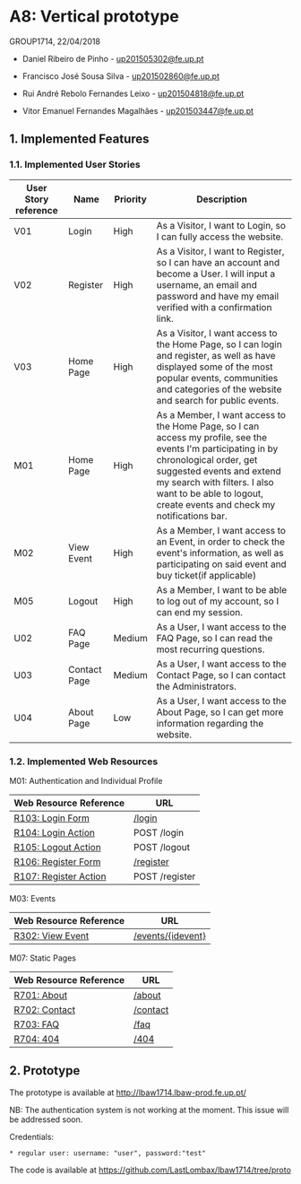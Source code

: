 # A8: Vertical prototype

GROUP1714, 22/04/2018

* Daniel Ribeiro de Pinho - up201505302@fe.up.pt

* Francisco José Sousa Silva - up201502860@fe.up.pt

* Rui André Rebolo Fernandes Leixo - up201504818@fe.up.pt

* Vitor Emanuel Fernandes Magalhães - up201503447@fe.up.pt


 
## 1. Implemented Features
 
### 1.1. Implemented User Stories 
 
| User Story reference | Name                   | Priority                   | Description                   |
| -------------------- | ---------------------- | -------------------------- | ----------------------------- |
| V01 | Login | High | As a Visitor, I want to Login, so I can fully access the website. |
| V02 | Register | High | As a Visitor, I want to Register, so I can have an account and become a User. I will input a username, an email and password and have my email verified with a confirmation link. |
| V03 | Home Page | High | As a Visitor, I want access to the Home Page, so I can login and register, as well as have displayed some of the most popular events, communities and categories of the website and search for public events. |
| M01 | Home Page | High | As a Member, I want access to the Home Page, so I can access my profile, see the events I&#39;m participating in by chronological order, get suggested events and extend my search with filters. I also want to be able to logout, create events and check my notifications bar. |
| M02 | View Event | High | As a Member, I want access to an Event, in order to check the event's information, as well as participating on said event and buy ticket(if applicable) |
| M05 | Logout | High | As a Member, I want to be able to log out of my account, so I can end my session. |
| U02 | FAQ Page | Medium | As a User, I want access to the FAQ Page, so I can read the most recurring questions. |
| U03 | Contact Page | Medium | As a User, I want access to the Contact Page, so I can contact the Administrators. |
| U04 | About Page | Low | As a User, I want access to the About Page, so I can get more information regarding the website. |


 
### 1.2. Implemented Web Resources
 
 
 M01: Authentication and Individual Profile
 
| Web Resource Reference | URL                            |
| ---------------------- | ------------------------------ |
| [R103: Login Form]() |[/login](http://lbaw1714.lbaw-prod.fe.up.pt/login) |
| [R104: Login Action]() | POST /login |
| [R105: Logout Action]() | POST /logout |
| [R106: Register Form]() |[/register](http://lbaw1714.lbaw-prod.fe.up.pt/register) |
| [R107: Register Action]() | POST /register |

 
  M03: Events
  
| Web Resource Reference | URL                            |
| ---------------------- | ------------------------------ |
| [R302: View Event]() |[/events/{idevent}](http://lbaw1714.lbaw-prod.fe.up.pt/events/12) |

 M07: Static Pages
  
| Web Resource Reference | URL                            |
| ---------------------- | ------------------------------ |
| [R701: About]() |[/about](http://lbaw1714.lbaw-prod.fe.up.pt/about) |
| [R702: Contact]() |[/contact](http://lbaw1714.lbaw-prod.fe.up.pt/contact) |
| [R703: FAQ]() |[/faq](http://lbaw1714.lbaw-prod.fe.up.pt/faq) |
| [R704: 404]() |[/404](http://lbaw1714.lbaw-prod.fe.up.pt/404) |
 
## 2. Prototype
 
 The prototype is available at http://lbaw1714.lbaw-prod.fe.up.pt/

NB:
  The authentication system is not working at the moment. This issue will be addressed soon.

 Credentials:

	* regular user: username: "user", password:"test"

 The code is available at https://github.com/LastLombax/lbaw1714/tree/proto
